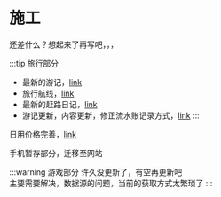 # 施工

还差什么？想起来了再写吧，，，

:::tip 旅行部分

- 最新的游记，[link](./trip/travelogue/20240508)
- 旅行航线，[link](./trip/flights)
- 最新的赶路日记，[link](./trip/journey/)
- 游记更新，内容更新，修正流水账记录方式，[link](./trip/travelogue/)
:::

日用价格完善，[link](./daily/goods-price)

手机暂存部分，迁移至网站

:::warning 游戏部分
许久没更新了，有空再更新吧  
主要需要解决，数据源的问题，当前的获取方式太繁琐了
:::
